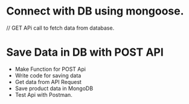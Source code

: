 # Connect with DB using mongoose.

// GET APi call to fetch data from database.

# Save Data in DB with POST API

- Make Function for POST Api
- Write code for saving data
- Get data from API Request
- Save product data in MongoDB
- Test Api with Postman.
